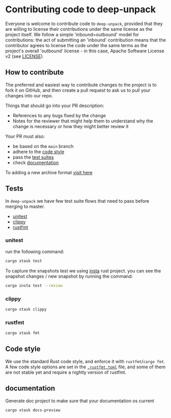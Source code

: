 # Contributing code to deep-unpack

Everyone is welcome to contribute code to `deep-unpack`, provided that they are willing to license their contributions under the same license as the project itself.
We follow a simple 'inbound=outbound' model for contributions: the act of submitting an 'inbound' contribution means that the contributor agrees to license the code under the same terms as the project's overall 'outbound' license - in this case, Apache Software License v2 (see [LICENSE](./LICENSE)).


## How to contribute

The preferred and easiest way to contribute changes to the project is to fork it on GitHub, and then create a pull request to ask us to pull your changes into our repo.

Things that should go into your PR description:

 - References to any bugs fixed by the change
 - Notes for the reviewer that might help them to understand why the change is necessary or how they might better review it

Your PR must also:

 - be based on the `main` branch
 - adhere to the [code style](#code-style)
 - pass the [test suites](#tests)
 - check [documentation](#documentation)


To adding a new archive format [visit here](./docs/add-new-archive-format.md)

## Tests

In `deep-unpack` we have few test suite flows that need to pass before merging to master.
- [unitest](#unitest)
- [clippy](#clippy)
- [rustfmt](#rustfmt)

### unitest

run the following command:
```bash
cargo xtask test
```

To capture the snapshots test we using [insta](https://github.com/mitsuhiko/insta) rust project. you can see the snapshot changes / new snapshot by running the command:
```bash
cargo insta test --review
```

### clippy
```bash
cargo xtask clippy
```

### rustfmt
```bash
cargo xtask fmt
```

## Code style

We use the standard Rust code style, and enforce it with `rustfmt`/`cargo fmt`.
A few code style options are set in the [`.rustfmt.toml`](./.rustfmt.toml) file, and some of them are not stable yet and require a nightly version of rustfmt.


## documentation

Generate doc project to make sure that your documentation os current

```bash
cargo xtask docs-preview
```

